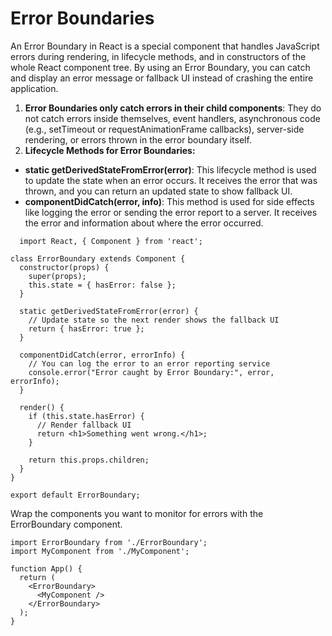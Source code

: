 # Error Boundaries
An Error Boundary in React is a special component that handles JavaScript errors during rendering, in lifecycle methods, 
and in constructors of the whole React component tree. By using an Error Boundary, you can catch 
and display an error message or fallback UI instead of crashing the entire application.
1. **Error Boundaries only catch errors in their child components**: They do not catch errors inside themselves, event handlers, asynchronous code (e.g., setTimeout or requestAnimationFrame callbacks), server-side rendering, or errors thrown in the error boundary itself.
2. **Lifecycle Methods for Error Boundaries:**
  - **static getDerivedStateFromError(error)**: This lifecycle method is used to update the state when an error occurs. It receives the error that was thrown, and you can return an updated state to show fallback UI.
  - **componentDidCatch(error, info)**: This method is used for side effects like logging the error or sending the error report to a server. It receives the error and information about where the error occurred.
```
  import React, { Component } from 'react';

class ErrorBoundary extends Component {
  constructor(props) {
    super(props);
    this.state = { hasError: false };
  }

  static getDerivedStateFromError(error) {
    // Update state so the next render shows the fallback UI
    return { hasError: true };
  }

  componentDidCatch(error, errorInfo) {
    // You can log the error to an error reporting service
    console.error("Error caught by Error Boundary:", error, errorInfo);
  }

  render() {
    if (this.state.hasError) {
      // Render fallback UI
      return <h1>Something went wrong.</h1>;
    }

    return this.props.children; 
  }
}

export default ErrorBoundary;

```
Wrap the components you want to monitor for errors with the ErrorBoundary component.
```
import ErrorBoundary from './ErrorBoundary';
import MyComponent from './MyComponent';

function App() {
  return (
    <ErrorBoundary>
      <MyComponent />
    </ErrorBoundary>
  );
}
```

# 
